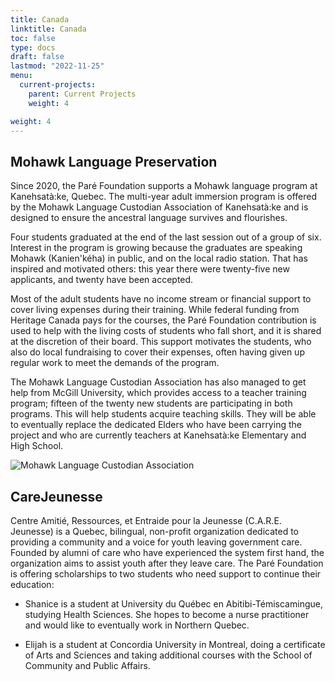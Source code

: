 ```yaml
---
title: Canada
linktitle: Canada
toc: false
type: docs
draft: false
lastmod: "2022-11-25"
menu:
  current-projects:
    parent: Current Projects
    weight: 4

weight: 4
---
```


## Mohawk Language Preservation

Since 2020, the Paré Foundation supports a Mohawk language program at Kanehsatà:ke, Quebec. The multi-year adult immersion program is offered by the Mohawk Language Custodian Association of Kanehsatà:ke and is designed to ensure the ancestral language survives and flourishes.

Four students graduated at the end of the last session out of a group of six. Interest in the program is growing because the graduates are speaking Mohawk (Kanien'kéha) in public, and on the local radio station. That has inspired and motivated others: this year there were twenty-five new applicants, and twenty have been accepted.

Most of the adult students have no income stream or financial support to cover living expenses during their training. While federal funding from Heritage Canada pays for the courses, the Paré Foundation contribution is used to help with the living costs of students who fall short, and it is shared at the discretion of their board. This support motivates the students, who also do local fundraising to cover their expenses, often having given up regular work to meet the demands of the program.

The Mohawk Language Custodian Association has also managed to get help from McGill University, which provides access to a teacher training program; fifteen of the twenty new students are participating in both programs. This will help students acquire teaching skills. They will be able to eventually replace the dedicated Elders who have been carrying the project and who are currently teachers at Kanehsatà:ke Elementary and High School.

![Mohawk Language Custodian Association](/img/Canada/MLP.jpg)

## CareJeunesse

Centre Amitié, Ressources, et Entraide pour la Jeunesse (C.A.R.E. Jeunesse) is a Quebec, bilingual, non-profit organization dedicated to providing a community and a voice for youth leaving government care. Founded by alumni of care who have experienced the system first hand, the organization aims to assist youth after they leave care. The Paré Foundation is offering scholarships to two students who need support to continue their education:

* Shanice is a student at University du Québec en Abitibi-Témiscamingue, studying Health Sciences. She hopes to become a nurse practitioner and would like
to eventually work in Northern Quebec.

* Elijah is a student at Concordia University in Montreal, doing a certificate of Arts and Sciences and taking additional courses with the School of Community and Public Affairs.
